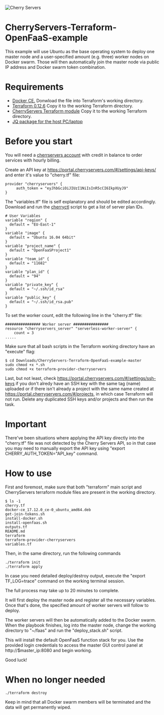 ![Cherry Servers](https://www.serchen.com/images/thumbnails/large/54097.jpg) 
# CherryServers-Terraform-OpenFaaS-example
This example will use Ubuntu as the base operating system to deploy one master node and a user-specified amount (e.g. three) worker nodes on Docker swarm. Those will then automatically join the master node via public IP address and Docker swarm token combination. 
# Requirements
<ul>
  <li><a href="https://download.docker.com/linux/ubuntu/dists/zesty/pool/stable/amd64/docker-ce_17.12.0~ce-0~ubuntu_amd64.deb" target="_blank">Docker CE.</a> Donwload the file into Terraform's working directory.</li>
  <li><a href="https://www.terraform.io/downloads.html" target="_blank">Terraform 0.12.6</a> Copy it to the working Terraform directory.</li>
  <li><a href="http://downloads.cherryservers.com/other/terraform/" target="_blank">CherryServers Terraform module</a> Copy it to the working Terraform directory.</li>
  <li><a href="https://stedolan.github.io/jq/download/" target="_blank">JQ package for the host PC/laptop</a></li>
</ul>

# Before you start
You will need a <a href="https://portal.cherryservers.com" target="_blank">cherrservers account</a> with credit in balance to order services with hourly billing. 

Create an API key at <a href="https://portal.cherryservers.com/#/settings/api-keys/" target="_blank">https://portal.cherryservers.com/#/settings/api-keys/</a> and enter it's value to "cherry.tf" file:<br>
```
provider "cherryservers" { 
     auth_token = "eyJhbGciOiJIUzI1NiIsInR5cCI6IkpXUyJ9"
}
```

The "variables.tf" file is self explanatory and should be edited accordingly. Download and run the <a href="https://github.com/cherryservers/cherryctl" target="_blank">cherryctl</a> script to get a list of server plan IDs.
```
# User Variables
variable "region" {
  default = "EU-East-1"
}
variable "image" {
  default = "Ubuntu 16.04 64bit"
}
variable "project_name" {
  default = "OpenFaaSProject1"
}
variable "team_id" {
  default = "11682"
}
variable "plan_id" {
  default = "94"
}
variable "private_key" {
  default = "~/.ssh/id_rsa"
}
variable "public_key" {
  default = "~/.ssh/id_rsa.pub"
}
```
To set the worker count, edit the following line in the "cherry.tf" file:
```
################ Worker server ################
resource "cherryservers_server" "serverless-worker-server" {
    count = 3
.....
```
Make sure that all bash scripts in the Terraform working directory have an "execute" flag:

```
$ cd Downloads/CherryServers-Terraform-OpenFaaS-example-master
sudo chmod +x *.sh
sudo chmod +x terraform-provider-cherryservers
```
Last, but not least, check https://portal.cherryservers.com/#/settings/ssh-keys if you don't alredy have an SSH key with the same tag (name) uploaded or if there isn't already a project with the same name created at https://portal.cherryservers.com/#/projects, in which case Terraform will not run. Delete any duplicated SSH keys and/or projects and then run the task.

# Important

There've been situations where applying the API key directly into the "cherry.tf" file was not detected by the Cherry Servers API, so in that case you may need to manually export the API key using "export CHERRY_AUTH_TOKEN="API_key" command. 

# How to use

First and foremost, make sure that both "terraform" main script and CherryServers terraform module files are present in the working directory. 
```
$ ls -1
cherry.tf
docker-ce_17.12.0_ce-0_ubuntu_amd64.deb
get-join-tokens.sh
install-docker.sh
install-openfaas.sh
outputs.tf
README.md
terraform
terraform-provider-cherryservers
variables.tf
```
Then, in the same directory, run the following commands
```
./terraform init
./terraform apply
```
In case you need detailed deploy/destroy output, execute the "export TF_LOG=trace" command on the working terminal session.

The full process may take up to 20 minutes to complete.

It will first deploy the master node and register all the necessary variables. Once that's done, the specified amount of worker servers will follow to deploy.

The worker servers will then be automatically added to the Docker swarm. When the playbook finishes, log into the master node, change the working directory to "~/faas" and run the "deploy_stack.sh" script.

This will install the default OpenFaaS function stack for you. Use the provided login credentials to access the master GUI control panel at http://$master_ip:8080 and begin working.

Good luck!

# When no longer needed
```
./terraform destroy
```
Keep in mind that all Docker swarm members will be terminated and the data will get permanently wiped.
